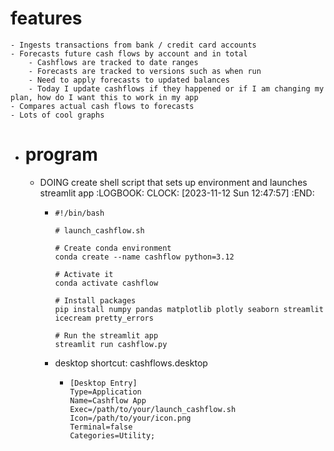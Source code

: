 # features
	- Ingests transactions from bank / credit card accounts
	- Forecasts future cash flows by account and in total
		- Cashflows are tracked to date ranges
		- Forecasts are tracked to versions such as when run
		- Need to apply forecasts to updated balances
		- Today I update cashflows if they happened or if I am changing my plan, how do I want this to work in my app
	- Compares actual cash flows to forecasts
	- Lots of cool graphs
- # program
	- DOING create shell script that sets up environment and launches streamlit app
	  :LOGBOOK:
	  CLOCK: [2023-11-12 Sun 12:47:57]
	  :END:
		- ```terminal
		  #!/bin/bash
		  
		  # launch_cashflow.sh
		  
		  # Create conda environment
		  conda create --name cashflow python=3.12
		  
		  # Activate it
		  conda activate cashflow
		  
		  # Install packages
		  pip install numpy pandas matplotlib plotly seaborn streamlit icecream pretty_errors
		  
		  # Run the streamlit app
		  streamlit run cashflow.py
		  ```
		- desktop shortcut: cashflows.desktop
			- ```linux
			  [Desktop Entry]
			  Type=Application
			  Name=Cashflow App
			  Exec=/path/to/your/launch_cashflow.sh
			  Icon=/path/to/your/icon.png
			  Terminal=false
			  Categories=Utility;
			  
			  ```